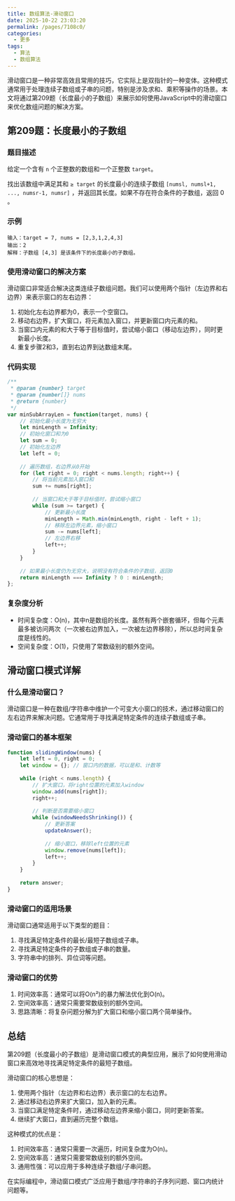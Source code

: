 ```yaml
---
title: 数组算法-滑动窗口
date: 2025-10-22 23:03:20
permalink: /pages/7108c0/
categories:
  - 更多
tags:
  - 算法
  - 数组算法
---
```

滑动窗口是一种非常高效且常用的技巧，它实际上是双指针的一种变体。这种模式通常用于处理连续子数组或子串的问题，特别是涉及求和、乘积等操作的场景。本文将通过第209题（长度最小的子数组）来展示如何使用JavaScript中的滑动窗口来优化数组问题的解决方案。

## 第209题：长度最小的子数组

### 题目描述
给定一个含有 `n` 个正整数的数组和一个正整数 `target`。

找出该数组中满足其和 `≥ target` 的长度最小的连续子数组 `[numsl, numsl+1, ..., numsr-1, numsr]` ，并返回其长度。如果不存在符合条件的子数组，返回 0 。

### 示例
```
输入：target = 7, nums = [2,3,1,2,4,3]
输出：2
解释：子数组 [4,3] 是该条件下的长度最小的子数组。
```

### 使用滑动窗口的解决方案
滑动窗口非常适合解决这类连续子数组问题。我们可以使用两个指针（左边界和右边界）来表示窗口的左右边界：
1. 初始化左右边界都为0，表示一个空窗口。
2. 移动右边界，扩大窗口，将元素加入窗口，并更新窗口内元素的和。
3. 当窗口内元素的和大于等于目标值时，尝试缩小窗口（移动左边界），同时更新最小长度。
4. 重复步骤2和3，直到右边界到达数组末尾。

### 代码实现
```javascript
/**
 * @param {number} target
 * @param {number[]} nums
 * @return {number}
 */
var minSubArrayLen = function(target, nums) {
    // 初始化最小长度为无穷大
    let minLength = Infinity;
    // 初始化窗口和为0
    let sum = 0;
    // 初始化左边界
    let left = 0;
    
    // 遍历数组，右边界从0开始
    for (let right = 0; right < nums.length; right++) {
        // 将当前元素加入窗口和
        sum += nums[right];
        
        // 当窗口和大于等于目标值时，尝试缩小窗口
        while (sum >= target) {
            // 更新最小长度
            minLength = Math.min(minLength, right - left + 1);
            // 移除左边界元素，缩小窗口
            sum -= nums[left];
            // 左边界右移
            left++;
        }
    }
    
    // 如果最小长度仍为无穷大，说明没有符合条件的子数组，返回0
    return minLength === Infinity ? 0 : minLength;
};
```

### 复杂度分析
- 时间复杂度：O(n)，其中n是数组的长度。虽然有两个嵌套循环，但每个元素最多被访问两次（一次被右边界加入，一次被左边界移除），所以总时间复杂度是线性的。
- 空间复杂度：O(1)，只使用了常数级别的额外空间。

## 滑动窗口模式详解

### 什么是滑动窗口？
滑动窗口是一种在数组/字符串中维护一个可变大小窗口的技术，通过移动窗口的左右边界来解决问题。它通常用于寻找满足特定条件的连续子数组或子串。

### 滑动窗口的基本框架
```javascript
function slidingWindow(nums) {
    let left = 0, right = 0;
    let window = {}; // 窗口内的数据，可以是和、计数等
    
    while (right < nums.length) {
        // 扩大窗口，将right位置的元素加入window
        window.add(nums[right]);
        right++;
        
        // 判断是否需要缩小窗口
        while (windowNeedsShrinking()) {
            // 更新答案
            updateAnswer();
            
            // 缩小窗口，移除left位置的元素
            window.remove(nums[left]);
            left++;
        }
    }
    
    return answer;
}
```

### 滑动窗口的适用场景
滑动窗口通常适用于以下类型的题目：
1. 寻找满足特定条件的最长/最短子数组或子串。
2. 寻找满足特定条件的子数组或子串的数量。
3. 字符串中的排列、异位词等问题。

### 滑动窗口的优势
1. 时间效率高：通常可以将O(n²)的暴力解法优化到O(n)。
2. 空间效率高：通常只需要常数级别的额外空间。
3. 思路清晰：将复杂问题分解为扩大窗口和缩小窗口两个简单操作。

## 总结

第209题（长度最小的子数组）是滑动窗口模式的典型应用，展示了如何使用滑动窗口来高效地寻找满足特定条件的最短子数组。

滑动窗口的核心思想是：
1. 使用两个指针（左边界和右边界）表示窗口的左右边界。
2. 通过移动右边界来扩大窗口，加入新的元素。
3. 当窗口满足特定条件时，通过移动左边界来缩小窗口，同时更新答案。
4. 继续扩大窗口，直到遍历完整个数组。

这种模式的优点是：
1. 时间效率高：通常只需要一次遍历，时间复杂度为O(n)。
2. 空间效率高：通常只需要常数级别的额外空间。
3. 通用性强：可以应用于多种连续子数组/子串问题。

在实际编程中，滑动窗口模式广泛应用于数组/字符串的子序列问题、窗口内统计问题等。